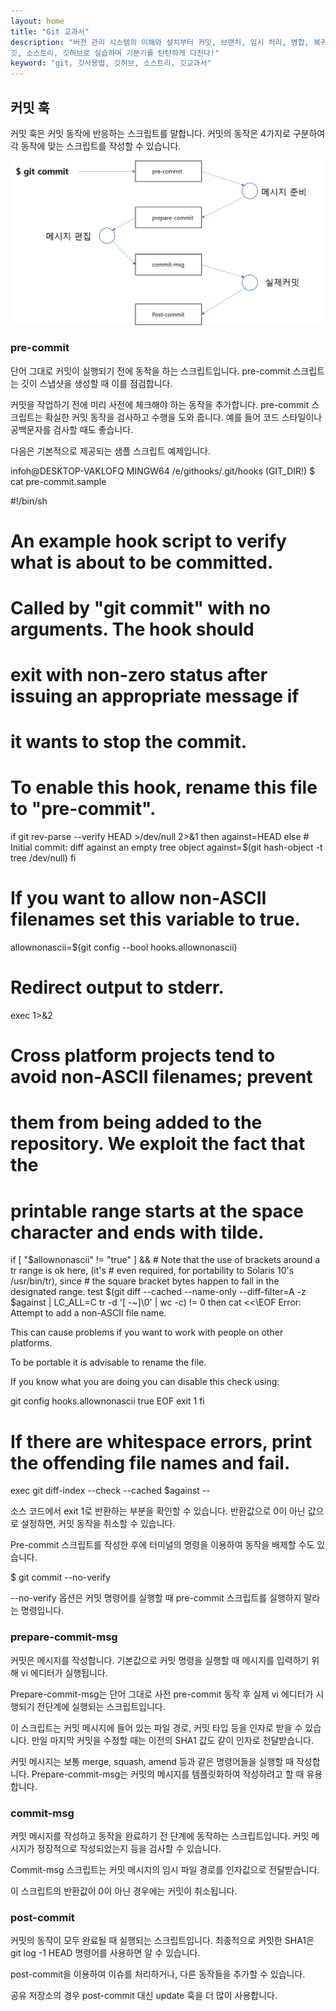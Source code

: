 ```yaml
---
layout: home
title: "Git 교과서"
description: "버전 관리 시스템의 이해와 설치부터 커밋, 브랜치, 임시 처리, 병합, 복귀, 서브모듈, 태그까지
깃, 소스트리, 깃허브로 실습하며 기본기를 탄탄하게 다진다!"
keyword: "git, 깃사용법, 깃허브, 소스트리, 깃교과서"
---
```

## 커밋 훅
커밋 훅은 커밋 동작에 반응하는 스크립트를 말합니다. 커밋의 동작은 4가지로 구분하여 각 동작에 맞는 스크립트를 작성할 수 있습니다.

![훅](./img/image001.png) 

### pre-commit
단어 그대로 커밋이 실행되기 전에 동작을 하는 스크립트입니다. pre-commit 스크립트는 깃이 스냅샷을 생성할 때 이를 점검합니다. 

커밋을 작업하기 전에 미리 사전에 체크해야 하는 동작을 추가합니다. pre-commit 스크립트는 확실한 커밋 동작을 검사하고 수행을 도와 줍니다. 예를 들어 코드 스타일이나 공백문자를 검사할 때도 좋습니다.

다음은 기본적으로 제공되는 샘플 스크립트 예제입니다.

infoh@DESKTOP-VAKLOFQ MINGW64 /e/githooks/.git/hooks (GIT_DIR!)
$ cat pre-commit.sample

#!/bin/sh
#
# An example hook script to verify what is about to be committed.
# Called by "git commit" with no arguments.  The hook should
# exit with non-zero status after issuing an appropriate message if
# it wants to stop the commit.
#
# To enable this hook, rename this file to "pre-commit".

if git rev-parse --verify HEAD >/dev/null 2>&1
then
    against=HEAD
else
    # Initial commit: diff against an empty tree object
    against=$(git hash-object -t tree /dev/null)
fi

# If you want to allow non-ASCII filenames set this variable to true.
allownonascii=$(git config --bool hooks.allownonascii)

# Redirect output to stderr.
exec 1>&2

# Cross platform projects tend to avoid non-ASCII filenames; prevent
# them from being added to the repository. We exploit the fact that the
# printable range starts at the space character and ends with tilde.
if [ "$allownonascii" != "true" ] &&
    # Note that the use of brackets around a tr range is ok here, (it's
    # even required, for portability to Solaris 10's /usr/bin/tr), since
    # the square bracket bytes happen to fall in the designated range.
    test $(git diff --cached --name-only --diff-filter=A -z $against |
      LC_ALL=C tr -d '[ -~]\0' | wc -c) != 0
then
    cat <<\EOF
Error: Attempt to add a non-ASCII file name.

This can cause problems if you want to work with people on other platforms.

To be portable it is advisable to rename the file.

If you know what you are doing you can disable this check using:

  git config hooks.allownonascii true
EOF
    exit 1
fi

# If there are whitespace errors, print the offending file names and fail.
exec git diff-index --check --cached $against --


소스 코드에서 exit 1로 반환하는 부분을 확인할 수 있습니다. 반환값으로 0이 아닌 값으로 설정하면, 커밋 동작을 취소할 수 있습니다.

Pre-commit 스크립트를 작성한 후에 터미널의 명령을 이용하여 동작을 배제할 수도 있습니다. 

$ git commit --no-verify 

--no-verify 옵션은 커밋 명령어를 실행할 때 pre-commit 스크립트를 실행하지 말라는 명령입니다.

### prepare-commit-msg
커밋은 메시지를 작성합니다. 기본값으로 커밋 명령을 실행할 때 메시지를 입력하기 위해 vi 에디터가 실행됩니다. 

Prepare-commit-msg는 단어 그대로 사전 pre-commit 동작 후 실제 vi 에디터가 시행되기 전단계에 실행되는 스크립트입니다.

이 스크립트는 커밋 메시지에 들어 있는 파일 경로, 커밋 타입 등을 인자로 받을 수 있습니다. 만일 마지막 커밋을 수정할 때는 이전의 SHA1 값도 같이 인자로 전달받습니다.

커밋 메시지는 보통 merge, squash, amend 등과 같은 명령어들을 실행할 때 작성합니다. Prepare-commit-msg는 커밋의 메시지를 템플릿화하여 작성하려고 할 때 유용합니다.

### commit-msg
커밋 메시지를 작성하고 동작을 완료하기 전 단계에 동작하는 스크립트입니다. 커밋 메시지가 정장적으로 작성되었는지 등을 검사할 수 있습니다.

Commit-msg 스크립트는 커밋 메시지의 임시 파일 경로를 인자값으로 전달받습니다. 

이 스크립트의 반환값이 0이 아닌 경우에는 커밋이 취소됩니다.

### post-commit
커밋의 동작이 모두 완료될 때 실행되는 스크립트입니다. 최종적으로 커밋한 SHA1은 git log -1 HEAD 명령어를 사용하면 알 수 있습니다. 

post-commit을 이용하여 이슈를 처리하거나, 다른 동작들을 추가할 수 있습니다.

공유 저장소의 경우 post-commit 대신 update 훅을 더 많이 사용합니다.
